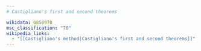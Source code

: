 ```yaml
---
# Castigliano's first and second theorems

wikidata: Q858978
msc_classification: "70"
wikipedia_links:
  - "[[Castigliano's method|Castigliano's first and second theorems]]"
---
```

